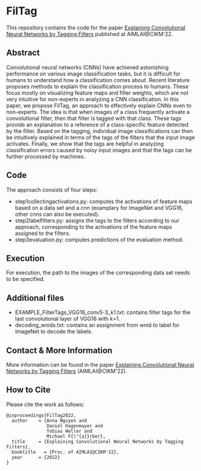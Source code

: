# FilTag
This repository contains the code for the paper [Explaining Convolutional Neural Networks by Tagging Filters](https://arxiv.org/pdf/2109.09389.pdf) published at AIMLAI@CIKM'22.

## Abstract
Convolutional neural networks (CNNs) have achieved astonishing performance on various image classification tasks, but it is difficult for humans to understand how a classification comes about. Recent literature proposes methods to explain the classification process to humans. These focus mostly on visualizing feature maps and filter weights, which are not very intuitive for non-experts in analyzing a CNN classification. In this paper, we propose FilTag, an approach to effectively explain CNNs even to non-experts. The idea is that when images of a class frequently activate a convolutional filter, then that filter is tagged with that class. These tags provide an explanation to a reference of a class-specific feature detected by the filter. Based on the tagging, individual image classifications can then be intuitively explained in terms of the tags of the filters that the input image activates. Finally, we show that the tags are helpful in analyzing classification errors caused by noisy input images and that the tags can be further processed by machines.

## Code
The approach consists of four steps:
* step1collectingactivations.py: computes the activations of feature maps based on a data set and a cnn (examplary for ImageNet and VGG16, other cnns can also be executed).
* step2labelfilters.py: assigns the tags to the filters according to our approach, corresponding to the activations of the feature maps assigned to the filters.
* step3evaluation.py: computes predictions of the evaluation method.

## Execution
For execution, the path to the images of the corresponding data set needs to be specified. 

## Additional files
* EXAMPLE_FilterTags_VGG16_conv5-3_k1.txt: contains filter tags for the last convolutional layer of VGG16 with k=1.
* decoding_wnids.txt: contains an assignment from wnid to label for ImageNet to decode the labels.

## Contact & More Information
More information can be found in the paper [Explaining Convolutional Neural Networks by Tagging Filters](https://arxiv.org/pdf/2109.09389.pdf) (AIMLAI@CIKM'22).

## How to Cite
Please cite the work as follows:
```
@inproceedings{FilTag2022,
  author    = {Anna Nguyen and
               Daniel Hagenmayer and
               Tobias Weller and
               Michael F{\"{a}}rber},
  title     = {Explaining Convolutional Neural Networks by Tagging Filters},
  booktitle   = {Proc. of AIMLAI@CIKM'22},
  year      = {2022}
}
```

